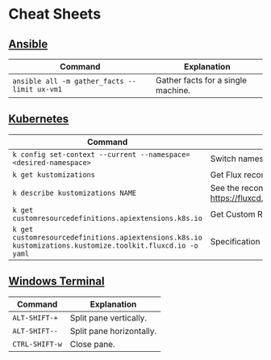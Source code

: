 # Cheat Sheets

## [Ansible](./DevOps/ansible.md)

Command | Explanation
--------|-------------
`ansible all -m gather_facts --limit ux-vm1` | Gather facts for a single machine.

## [Kubernetes](./DevOps/kubernetes.md)

Command | Explanation
--------|-------------
`k config set-context --current --namespace=<desired-namespace>` | Switch namespace.
`k get kustomizations` | Get Flux reconciliation status.
`k describe kustomizations NAME` | See the reconciliation status conditions and events. https://fluxcd.io/flux/components/kustomize/kustomizations/
`k get customresourcedefinitions.apiextensions.k8s.io` | Get Custom Resource Definitions.
`k get customresourcedefinitions.apiextensions.k8s.io kustomizations.kustomize.toolkit.fluxcd.io -o yaml` | Specification of the Kustomization custom resource in yaml.

## [Windows Terminal](./Windows/windows-terminal-panes.md)

Command | Explanation
--------|-------------
`ALT-SHIFT-+` | Split pane vertically.
`ALT-SHIFT--` | Split pane horizontally.
`CTRL-SHIFT-w` | Close pane.